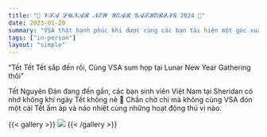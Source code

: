 ```yaml
---
title: "🌸 𝓥𝓢𝓐 𝓛𝓤𝓝𝓐𝓡 𝓝𝓔𝓦 𝓨𝓔𝓐𝓡 𝓖𝓐𝓣𝓗𝓔𝓡𝓘𝓝𝓖 2024 🌸"
date: 2023-01-20
summary: "VSA thật hạnh phúc khi được cùng các bạn tái hiện một góc xuân Việt với những hoạt động ý nghĩa như thi thời trang giấy, trang trí cành mai, cành đào, và các trò chơi dân gian đầy niềm vui. Những tiếng cười và khoảnh khắc sum vầy chính là điều làm nên sự đặc biệt của sự kiện lần này. 💖"
tags: ["in-person"]
layout: "simple"
---
```

“Tết Tết Tết sắp đến rồi,
Cùng VSA sum họp tại Lunar New Year Gathering thôi”

Tết Nguyên Đán đang đến gần, các bạn sinh viên Việt Nam tại Sheridan có nhớ không khí ngày Tết không nè 🤨 Chần chờ chi mà không cùng VSA đón một cái Tết ấm áp và náo nhiệt cùng những hoạt động thú vị nào.


{{< gallery >}}
  <img src="image/1.png" class="grid-w150 md:grid-w133 xl:grid-w125" />
{{< /gallery >}}
